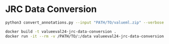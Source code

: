 # JRC Data Conversion

```bash
python3 convert_annotations.py --input "PATH/TO/valueml.zip" --verbose
```

```bash
docker build -t valueeval24-jrc-data-conversion .
docker run -it --rm -v /PATH/TO/:/data valueeval24-jrc-data-conversion data/valueml.zip -v
```
